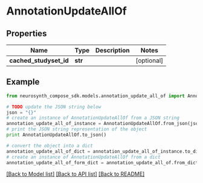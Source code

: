 # AnnotationUpdateAllOf


## Properties
Name | Type | Description | Notes
------------ | ------------- | ------------- | -------------
**cached_studyset_id** | **str** |  | [optional] 

## Example

```python
from neurosynth_compose_sdk.models.annotation_update_all_of import AnnotationUpdateAllOf

# TODO update the JSON string below
json = "{}"
# create an instance of AnnotationUpdateAllOf from a JSON string
annotation_update_all_of_instance = AnnotationUpdateAllOf.from_json(json)
# print the JSON string representation of the object
print AnnotationUpdateAllOf.to_json()

# convert the object into a dict
annotation_update_all_of_dict = annotation_update_all_of_instance.to_dict()
# create an instance of AnnotationUpdateAllOf from a dict
annotation_update_all_of_form_dict = annotation_update_all_of.from_dict(annotation_update_all_of_dict)
```
[[Back to Model list]](../README.md#documentation-for-models) [[Back to API list]](../README.md#documentation-for-api-endpoints) [[Back to README]](../README.md)


